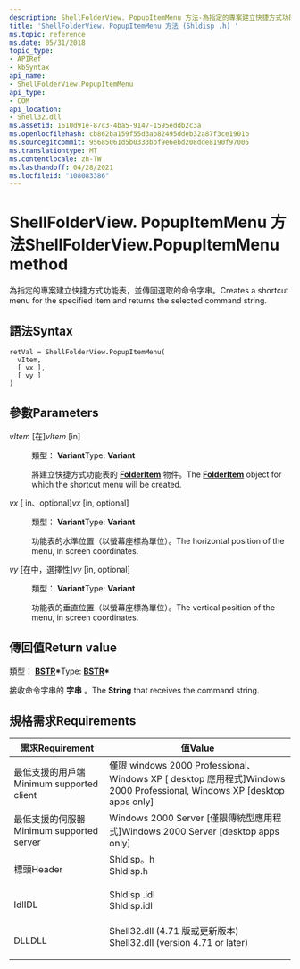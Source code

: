 ```yaml
---
description: ShellFolderView. PopupItemMenu 方法-為指定的專案建立快捷方式功能表，並傳回選取的命令字串。
title: 'ShellFolderView. PopupItemMenu 方法 (Shldisp .h) '
ms.topic: reference
ms.date: 05/31/2018
topic_type:
- APIRef
- kbSyntax
api_name:
- ShellFolderView.PopupItemMenu
api_type:
- COM
api_location:
- Shell32.dll
ms.assetid: 1610d91e-87c3-4ba5-9147-1595eddb2c3a
ms.openlocfilehash: cb862ba159f55d3ab82495ddeb32a87f3ce1901b
ms.sourcegitcommit: 95685061d5b0333bbf9e6ebd208dde8190f97005
ms.translationtype: MT
ms.contentlocale: zh-TW
ms.lasthandoff: 04/28/2021
ms.locfileid: "108083386"
---
```

# <a name="shellfolderviewpopupitemmenu-method"></a><span data-ttu-id="f3346-103">ShellFolderView. PopupItemMenu 方法</span><span class="sxs-lookup"><span data-stu-id="f3346-103">ShellFolderView.PopupItemMenu method</span></span>

<span data-ttu-id="f3346-104">為指定的專案建立快捷方式功能表，並傳回選取的命令字串。</span><span class="sxs-lookup"><span data-stu-id="f3346-104">Creates a shortcut menu for the specified item and returns the selected command string.</span></span>

## <a name="syntax"></a><span data-ttu-id="f3346-105">語法</span><span class="sxs-lookup"><span data-stu-id="f3346-105">Syntax</span></span>


```JScript
retVal = ShellFolderView.PopupItemMenu(
  vItem,
  [ vx ],
  [ vy ]
)
```



## <a name="parameters"></a><span data-ttu-id="f3346-106">參數</span><span class="sxs-lookup"><span data-stu-id="f3346-106">Parameters</span></span>

<dl> <dt>

<span data-ttu-id="f3346-107">*vItem* \[在\]</span><span class="sxs-lookup"><span data-stu-id="f3346-107">*vItem* \[in\]</span></span>
</dt> <dd>

<span data-ttu-id="f3346-108">類型： **Variant**</span><span class="sxs-lookup"><span data-stu-id="f3346-108">Type: **Variant**</span></span>

<span data-ttu-id="f3346-109">將建立快捷方式功能表的 [**FolderItem**](folderitem.md) 物件。</span><span class="sxs-lookup"><span data-stu-id="f3346-109">The [**FolderItem**](folderitem.md) object for which the shortcut menu will be created.</span></span>

</dd> <dt>

<span data-ttu-id="f3346-110">*vx* \[ in、optional\]</span><span class="sxs-lookup"><span data-stu-id="f3346-110">*vx* \[in, optional\]</span></span>
</dt> <dd>

<span data-ttu-id="f3346-111">類型： **Variant**</span><span class="sxs-lookup"><span data-stu-id="f3346-111">Type: **Variant**</span></span>

<span data-ttu-id="f3346-112">功能表的水準位置（以螢幕座標為單位）。</span><span class="sxs-lookup"><span data-stu-id="f3346-112">The horizontal position of the menu, in screen coordinates.</span></span>

</dd> <dt>

<span data-ttu-id="f3346-113">*vy* \[在中，選擇性\]</span><span class="sxs-lookup"><span data-stu-id="f3346-113">*vy* \[in, optional\]</span></span>
</dt> <dd>

<span data-ttu-id="f3346-114">類型： **Variant**</span><span class="sxs-lookup"><span data-stu-id="f3346-114">Type: **Variant**</span></span>

<span data-ttu-id="f3346-115">功能表的垂直位置（以螢幕座標為單位）。</span><span class="sxs-lookup"><span data-stu-id="f3346-115">The vertical position of the menu, in screen coordinates.</span></span>

</dd> </dl>

## <a name="return-value"></a><span data-ttu-id="f3346-116">傳回值</span><span class="sxs-lookup"><span data-stu-id="f3346-116">Return value</span></span>

<span data-ttu-id="f3346-117">類型： **[ **BSTR**](/previous-versions/windows/desktop/automat/bstr)\***</span><span class="sxs-lookup"><span data-stu-id="f3346-117">Type: **[**BSTR**](/previous-versions/windows/desktop/automat/bstr)\***</span></span>

<span data-ttu-id="f3346-118">接收命令字串的 **字串** 。</span><span class="sxs-lookup"><span data-stu-id="f3346-118">The **String** that receives the command string.</span></span>

## <a name="requirements"></a><span data-ttu-id="f3346-119">規格需求</span><span class="sxs-lookup"><span data-stu-id="f3346-119">Requirements</span></span>



| <span data-ttu-id="f3346-120">需求</span><span class="sxs-lookup"><span data-stu-id="f3346-120">Requirement</span></span> | <span data-ttu-id="f3346-121">值</span><span class="sxs-lookup"><span data-stu-id="f3346-121">Value</span></span> |
|-------------------------------------|----------------------------------------------------------------------------------------------------------------|
| <span data-ttu-id="f3346-122">最低支援的用戶端</span><span class="sxs-lookup"><span data-stu-id="f3346-122">Minimum supported client</span></span><br/> | <span data-ttu-id="f3346-123">僅限 windows 2000 Professional、Windows XP \[ desktop 應用程式\]</span><span class="sxs-lookup"><span data-stu-id="f3346-123">Windows 2000 Professional, Windows XP \[desktop apps only\]</span></span><br/>                                         |
| <span data-ttu-id="f3346-124">最低支援的伺服器</span><span class="sxs-lookup"><span data-stu-id="f3346-124">Minimum supported server</span></span><br/> | <span data-ttu-id="f3346-125">Windows 2000 Server \[僅限傳統型應用程式\]</span><span class="sxs-lookup"><span data-stu-id="f3346-125">Windows 2000 Server \[desktop apps only\]</span></span><br/>                                                           |
| <span data-ttu-id="f3346-126">標頭</span><span class="sxs-lookup"><span data-stu-id="f3346-126">Header</span></span><br/>                   | <dl> <span data-ttu-id="f3346-127"><dt>Shldisp。h</dt></span><span class="sxs-lookup"><span data-stu-id="f3346-127"><dt>Shldisp.h</dt></span></span> </dl>                           |
| <span data-ttu-id="f3346-128">Idl</span><span class="sxs-lookup"><span data-stu-id="f3346-128">IDL</span></span><br/>                      | <dl> <span data-ttu-id="f3346-129"><dt>Shldisp .idl</dt></span><span class="sxs-lookup"><span data-stu-id="f3346-129"><dt>Shldisp.idl</dt></span></span> </dl>                         |
| <span data-ttu-id="f3346-130">DLL</span><span class="sxs-lookup"><span data-stu-id="f3346-130">DLL</span></span><br/>                      | <dl> <span data-ttu-id="f3346-131"><dt>Shell32.dll (4.71 版或更新版本) </dt></span><span class="sxs-lookup"><span data-stu-id="f3346-131"><dt>Shell32.dll (version 4.71 or later)</dt></span></span> </dl> |



 

 
